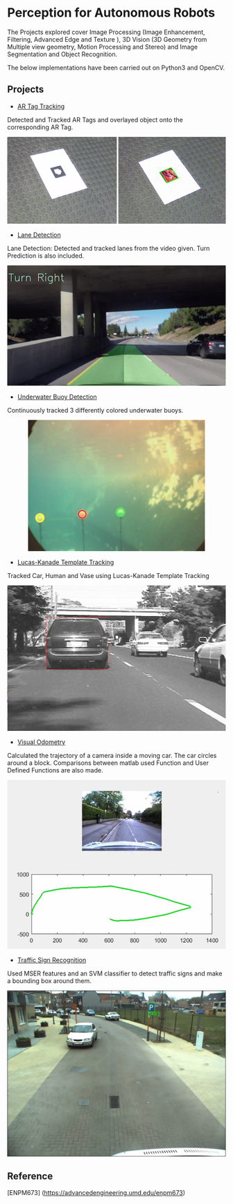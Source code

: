 # Perception for Autonomous Robots

The Projects explored cover Image Processing (Image Enhancement, Filtering, Advanced Edge and Texture ), 3D Vision (3D Geometry from Multiple view geometry, Motion Processing and Stereo) and Image Segmentation and Object Recognition.

The below implementations have been carried out on Python3 and OpenCV.

## Projects

  * [AR Tag Tracking](https://github.com/ramaprashanth/perception-for-autonomous-robots/tree/master/AR%20Tag%20Tracking)
  
  Detected and Tracked AR Tags and overlayed object onto the corresponding AR Tag.
  <p align="center">
  <img src="https://github.com/ramaprashanth/perception-for-autonomous-robots/blob/master/AR%20Tag%20Tracking/result_1.png">
  </p>

  * [Lane Detection](https://github.com/ramaprashanth/perception-for-autonomous-robots/tree/master/Lane%20Detection)
  
  Lane Detection: Detected and tracked lanes from the video given. Turn Prediction is also included.

  <p align="center">
  <img src="https://github.com/ramaprashanth/perception-for-autonomous-robots/blob/master/Lane%20Detection/result_1.png">
  </p>

  * [Underwater Buoy Detection](https://github.com/ramaprashanth/perception-for-autonomous-robots/tree/master/Underwater%20Buoy%20Detection)
  
  Continuously tracked 3 differently colored underwater buoys.

  <p align="center">
  <img src="https://github.com/ramaprashanth/perception-for-autonomous-robots/blob/master/Underwater%20Buoy%20Detection/result_1.png">
  </p>

  * [Lucas-Kanade Template Tracking](https://github.com/ramaprashanth/perception-for-autonomous-robots/tree/master/LK%20Template%20Tracking)
  
  Tracked Car, Human and Vase using Lucas-Kanade Template Tracking

  <p align="center">
  <img src="https://github.com/ramaprashanth/perception-for-autonomous-robots/blob/master/LK%20Template%20Tracking/result_1.png">
  </p>

  * [Visual Odometry](https://github.com/ramaprashanth/perception-for-autonomous-robots/tree/master/Visual%20Odometry)
  
  Calculated the trajectory of a camera inside a moving car. The car circles around a block. Comparisons between matlab used Function and User Defined Functions are also made.

  <p align="center">
  <img src="https://github.com/ramaprashanth/perception-for-autonomous-robots/blob/master/Visual%20Odometry/result_1.png">
  </p>

  * [Traffic Sign Recognition](https://github.com/ramaprashanth/perception-for-autonomous-robots/tree/master/Traffic%20Sign%20Recognition)

  Used MSER features and an SVM classifier to detect traffic signs and make a bounding box around them.

  <p align="center">
  <img src="https://github.com/ramaprashanth/perception-for-autonomous-robots/blob/master/Traffic%20Sign%20Recognition/result_1.png">
  </p>

## Reference

[ENPM673] (https://advancedengineering.umd.edu/enpm673)
